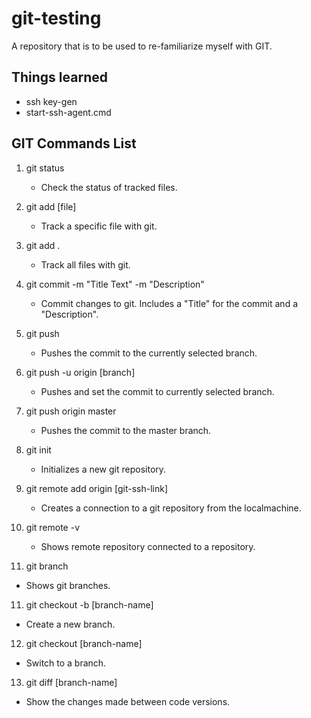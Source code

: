 # git-testing
A repository that is to be used to re-familiarize myself with GIT.

## Things learned
- ssh key-gen
- start-ssh-agent.cmd

## GIT Commands List
1. git status
   - Check the status of tracked files. 

2. git add [file]
   - Track a specific file with git. 

3. git add .
   - Track all files with git. 

4. git commit -m "Title Text" -m "Description"
   - Commit changes to git. Includes a "Title" for the commit and a "Description".

5. git push
   - Pushes the commit to the currently selected branch. 

6. git push -u origin [branch]
   - Pushes and set the commit to currently selected branch. 

7. git push origin master
   - Pushes the commit to the master branch. 

8. git init
   - Initializes a new git repository. 

8. git remote add origin [git-ssh-link]
   - Creates a connection to a git repository from the localmachine. 

9. git remote -v
   - Shows remote repository connected to a repository. 

10. git branch
   - Shows git branches.

11. git checkout -b [branch-name]
   - Create a new branch. 

12. git checkout [branch-name]
   - Switch to a branch. 

13. git diff [branch-name]
   - Show the changes made between code versions. 


